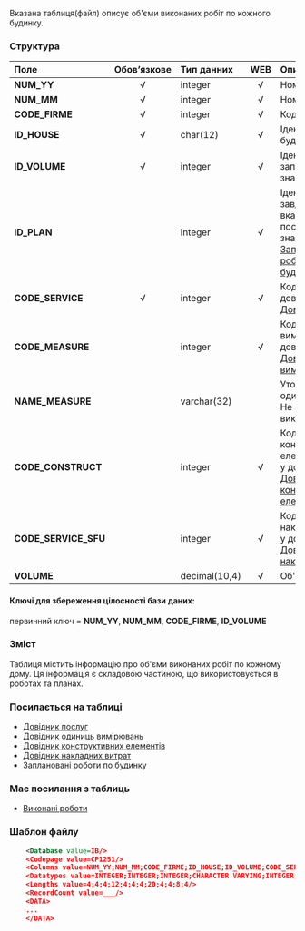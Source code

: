 Вказана таблиця(файл) описує об'єми виконаних робіт по кожного будинку.

### Структура

Поле   | Обов’язкове |    Тип данних  | WEB|   Опис |
:----------------|:--:|:--------------|:--:|:--------
**NUM_YY**   | √ | integer       | √ |  Номер року.
**NUM_MM**   | √ | integer   | √ | Номер місяця.
**CODE_FIRME** | √ | integer   | √ | Код організації.
**ID_HOUSE** | √ | char(12)   | √ | Ідентифікатор будинку.
**ID_VOLUME** | √ | integer   | √ | Ідентифікатор запису. Унікальне значення.
**ID_PLAN** | | integer   | √ | Ідентифікатор завдання. Якщо вказаний, то посилається на значення таблиці [Заплановані роботи по будинку](/Формат_файлу/Таблиця_IRC_HOUSE_PLANS).
**CODE_SERVICE**| √ | integer   | √ | Код послуги у довіднику [Довідник послуг](/Формат_файлу/Таблиця_IRCG_SERVICE).
**CODE_MEASURE**| | integer   | √ | Код одиниць виміру у довіднику [Довідник одиниць вимірювань](/Формат_файлу/Таблиця_IRCG_MEASURE_UNITS).
**NAME_MEASURE**| | varchar(32)  | | Уточнення одиниць виміру. Не використовується.
**CODE_CONSTRUCT**| | integer   | √ | Код конструктивного елементу будинку у довіднику [Довідник конструктивних елементів](/Формат_файлу/Таблиця_IRCG_CONSTRUCT).
**CODE_SERVICE_SFU**| | integer   | √ | Код послуги накладних витрат у довіднику [Довідник накладних витрат](/Формат_файлу/Таблиця_IRCG_SERVICE_SFU).
**VOLUME**|  | decimal(10,4) | √ | Об'єм робіт.

#### Ключі для збереження цілосності бази даних:

первинний ключ = **NUM_YY**, **NUM_MM**, **CODE_FIRME**, **ID_VOLUME**


### Зміст

Таблиця містить інформацію про об'єми виконаних робіт по кожному дому. Ця інформація є складовою частиною, що використовується в роботах та планах.

### Посилається на таблиці
- [Довідник послуг](/Формат_файлу/Таблиця_IRCG_SERVICE)
- [Довідник одиниць вимірювань](/Формат_файлу/Таблиця_IRCG_MEASURE_UNITS)
- [Довідник конструктивних елементів](/Формат_файлу/Таблиця_IRCG_CONSTRUCT)
- [Довідник накладних витрат](/Формат_файлу/Таблиця_IRCG_SERVICE_SFU)
- [Заплановані роботи по будинку](/Формат_файлу/Таблиця_IRC_HOUSE_PLANS)

### Має посилання з таблиць
- [Виконані роботи](/Формат_файлу/Таблиця_IRC_HOUSE_WORKS)

### Шаблон файлу

```XML
    <Database value=IB/>
    <Codepage value=CP1251/>
    <Columns value=NUM_YY;NUM_MM;CODE_FIRME;ID_HOUSE;ID_VOLUME;CODE_SERVICE;CODE_MEASURE;NAME_MEASURE;CODE_CONSTRUCT;CODE_SERVICE_SFU;VOLUME;ID_PLAN/>
    <Datatypes value=INTEGER;INTEGER;INTEGER;CHARACTER VARYING;INTEGER;INTEGER;INTEGER;CHARACTER VARYING;INTEGER;INTEGER;DOUBLE PRECISION;INTEGER/>
    <Lengths value=4;4;4;12;4;4;4;20;4;4;8;4/>
    <RecordCount value=___/>
    <DATA>
    ...
    </DATA>
```
